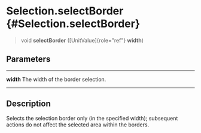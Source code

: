 Selection.selectBorder {#Selection.selectBorder}
======================

> void **selectBorder** ([UnitValue]{role="ref"} **width**)

Parameters
----------

  ----------- ------------------------------------
  **width**   The width of the border selection.
  ----------- ------------------------------------

Description
-----------

Selects the selection border only (in the specified width); subsequent
actions do not affect the selected area within the borders.
